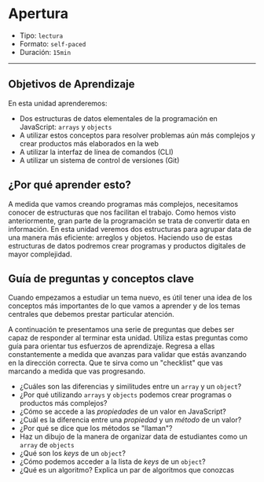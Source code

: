 # Apertura

- Tipo: `lectura`
- Formato: `self-paced`
- Duración: `15min`

***

## Objetivos de Aprendizaje

En esta unidad aprenderemos:

- Dos estructuras de datos elementales de la programación en JavaScript:
  `arrays` y `objects`
- A utilizar estos conceptos para resolver problemas aún más complejos y crear
  productos más elaborados en la web
- A utilizar la interfaz de línea de comandos (CLI)
- A utilizar un sistema de control de versiones (Git)

## ¿Por qué aprender esto?

A medida que vamos creando programas más complejos, necesitamos conocer de
estructuras que nos facilitan el trabajo. Como hemos visto anteriormente, gran
parte de la programación se trata de convertir data en información. En esta
unidad veremos dos estructuras para agrupar data de una manera más eficiente:
arreglos y objetos. Haciendo uso de estas estructuras de datos podremos crear
programas y productos digitales de mayor complejidad.

## Guía de preguntas y conceptos clave

Cuando empezamos a estudiar un tema nuevo, es útil tener una idea de los
conceptos más importantes de lo que vamos a aprender y de los temas centrales
que debemos prestar particular atención.

A continuación te presentamos una serie de preguntas que debes ser capaz de
responder al terminar esta unidad. Utiliza estas preguntas como guía para
orientar tus esfuerzos de aprendizaje. Regresa a ellas constantemente a medida
que avanzas para validar que estás avanzando en la dirección correcta. Que te
sirva como un "checklist" que vas marcando a medida que vas progresando.

- ¿Cuáles son las diferencias y similitudes entre un `array` y un `object`?
- ¿Por qué utilizando `arrays` y `objects` podemos crear programas o productos
  más complejos?
- ¿Cómo se accede a las _propiedades_ de un valor en JavaScript?
- ¿Cuál es la diferencia entre una _propiedad_ y un _método_ de un valor?
- ¿Por qué se dice que los métodos se "llaman"?
- Haz un dibujo de la manera de organizar data de estudiantes como
  un `array` de `objects`
- ¿Qué son los _keys_ de un `object`?
- ¿Cómo podemos acceder a la lista de _keys_ de un `object`?
- ¿Qué es un algoritmo? Explica un par de algoritmos que conozcas
